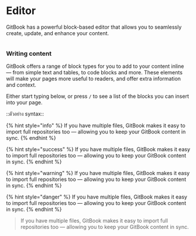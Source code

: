 # Editor

GitBook has a powerful block-based editor that allows you to seamlessly create, update, and enhance your content.

<figure><img src="https://photos.google.com/photo/AF1QipN1ab4N1LjKaiwa76FvMtMEInsuc3liBmjg0LPU.jpg" alt=""><figcaption></figcaption></figure>


### Writing content

GitBook offers a range of block types for you to add to your content inline — from simple text and tables, to code blocks and more. These elements will make your pages more useful to readers, and offer extra information and context.

Either start typing below, or press `/` to see a list of the blocks you can insert into your page.

::ตัวอย่าง syntax::

{% hint style="info" %}
If you have multiple files, GitBook makes it easy to import full repositories too — allowing you to keep your GitBook content in sync.
{% endhint %}

{% hint style="success" %}
If you have multiple files, GitBook makes it easy to import full repositories too — allowing you to keep your GitBook content in sync.
{% endhint %}

{% hint style="warning" %}
If you have multiple files, GitBook makes it easy to import full repositories too — allowing you to keep your GitBook content in sync.
{% endhint %}

{% hint style="danger" %}
If you have multiple files, GitBook makes it easy to import full repositories too — allowing you to keep your GitBook content in sync.
{% endhint %}

> If you have multiple files, GitBook makes it easy to import full repositories too — allowing you to keep your GitBook content in sync.
